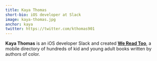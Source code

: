 ```yaml
---
title: Kaya Thomas
short-bio: iOS developer at Slack
image: kaya-thomas.jpg
anchor: kaya
twitter: https://twitter.com/kthomas901
---
```


<strong>Kaya Thomas</strong> is an iOS developer Slack and created <a href="https://twitter.com/wereadtooapp"><strong>We Read Too</strong></a>, a mobile directory of hundreds of kid and young adult books written by authors of color.